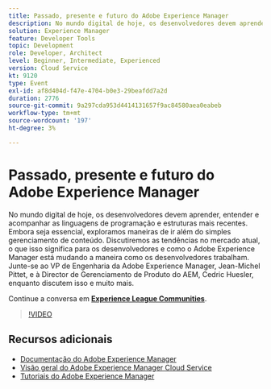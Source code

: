 ```yaml
---
title: Passado, presente e futuro do Adobe Experience Manager
description: No mundo digital de hoje, os desenvolvedores devem aprender, entender e acompanhar as linguagens de programação e estruturas mais recentes. Embora seja essencial, exploramos maneiras de ir além do simples gerenciamento de conteúdo. Discutiremos as tendências no mercado atual, o que isso significa para os desenvolvedores e como o Adobe Experience Manager está mudando a maneira como os desenvolvedores trabalham. Junte-se ao VP de Engenharia da Adobe Experience Manager, Jean-Michel Pittet, e à Director de Gerenciamento de Produto do AEM, Cedric Huesler, enquanto discutem isso e muito mais.
solution: Experience Manager
feature: Developer Tools
topic: Development
role: Developer, Architect
level: Beginner, Intermediate, Experienced
version: Cloud Service
kt: 9120
type: Event
exl-id: af8d404d-f47e-4704-b0e3-29beafdd7a2d
duration: 2776
source-git-commit: 9a297cda953d4414131657f9ac84580aea0eabeb
workflow-type: tm+mt
source-wordcount: '197'
ht-degree: 3%

---
```


# Passado, presente e futuro do Adobe Experience Manager

No mundo digital de hoje, os desenvolvedores devem aprender, entender e acompanhar as linguagens de programação e estruturas mais recentes. Embora seja essencial, exploramos maneiras de ir além do simples gerenciamento de conteúdo. Discutiremos as tendências no mercado atual, o que isso significa para os desenvolvedores e como o Adobe Experience Manager está mudando a maneira como os desenvolvedores trabalham. Junte-se ao VP de Engenharia da Adobe Experience Manager, Jean-Michel Pittet, e à Director de Gerenciamento de Produto do AEM, Cedric Huesler, enquanto discutem isso e muito mais.

Continue a conversa em **[Experience League Communities](https://adobe.ly/2WrPvNj)**.

>[!VIDEO](https://video.tv.adobe.com/v/337528/?quality=12&learn=on&hidetitle=true)

## Recursos adicionais

- [Documentação do Adobe Experience Manager](https://experienceleague.adobe.com/docs/experience-manager-cloud-service.html)
- [Visão geral do Adobe Experience Manager Cloud Service](https://experienceleague.adobe.com/docs/experience-manager-cloud-service/overview/home.html)
- [Tutoriais do Adobe Experience Manager](https://experienceleague.adobe.com/docs/experience-manager-tutorials.html)
